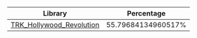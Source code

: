 | Library | Percentage |
| ------------- | ------------- |
| [TRK_Hollywood_Revolution](https://github.com/shibbo/RVL_SDK/blob/main/docs/lib/TRK_Hollywood_Revolution.md) | 55.79684134960517% |
